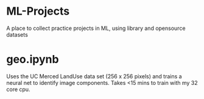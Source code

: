 # ML-Projects
A place to collect practice projects in ML, using library and opensource datasets


# geo.ipynb 
Uses the UC Merced LandUse data set (256 x 256 pixels)  and trains a neural net to identify image components. 
Takes <15 mins to train with my 32 core cpu. 
